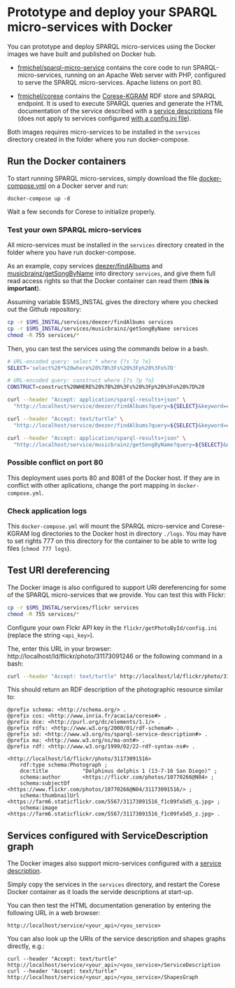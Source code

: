 # Prototype and deploy your SPARQL micro-services with Docker

You can prototype and deploy SPARQL micro-services using the Docker images we have built and published on Docker hub.

  - [frmichel/sparql-micro-service](https://hub.docker.com/r/frmichel/sparql-micro-service/) contains the core code to run SPARQL-micro-services, running on an Apache Web server with PHP, configured to serve the SPARQL micro-services. Apache listens on port 80.

  - [frmichel/corese](https://hub.docker.com/r/frmichel/corese/) contains the [Corese-KGRAM](http://wimmics.inria.fr/corese) RDF store and SPARQL endpoint. It is used to execute SPARQL queries and generate the HTML documentation of the service described with a [service descriptions](../../doc/02-config.md#configuration-with-a-sparql-service-description-file) file (does not apply to services configured [with a config.ini file](../../doc/02-config.md#configuration-with-file-configini)).

Both images requires micro-services to be installed in the `services` directory created in the folder where you run docker-compose.


## Run the Docker containers

To start running SPARQL micro-services, simply download the file [docker-compose.yml](docker-compose.yml) on a Docker server and run:

```
docker-compose up -d
```

Wait a few seconds for Corese to initialize properly. 

### Test your own SPARQL micro-services

All micro-services must be installed in the `services` directory created in the folder where you have run docker-compose.

As an example, copy services [deezer/findAlbums](../../services/deezer/findAlbums) and [musicbrainz/getSongByName](../../services/musicbrainz/getSongByName) into directory `services`, and give them full read access rights so that the Docker container can read them (**this is important**).

Assuming variable $SMS_INSTAL gives the directory where you checked out the Github repository:

```bash
cp -r $SMS_INSTAL/services/deezer/findAlbums services
cp -r $SMS_INSTAL/services/musicbrainz/getSongByName services
chmod -R 755 services/*
```

Then, you can test the services using the commands below in a bash.

```bash
# URL-encoded query: select * where {?s ?p ?o}
SELECT='select%20*%20where%20%7B%3Fs%20%3Fp%20%3Fo%7D'

# URL-encoded query: construct where {?s ?p ?o}
CONSTRUCT=construct%20WHERE%20%7B%20%3Fs%20%3Fp%20%3Fo%20%7D%20

curl --header "Accept: application/sparql-results+json" \
  "http://localhost/service/deezer/findAlbums?query=${SELECT}&keyword=eminem"

curl --header "Accept: text/turtle" \
  "http://localhost/service/deezer/findAlbums?query=${SELECT}&keyword=eminem"

curl --header "Accept: application/sparql-results+json" \
  "http://localhost/service/musicbrainz/getSongByName?query=${SELECT}&name=Love"
```

### Possible conflict on port 80

This deployment uses ports 80 and 8081 of the Docker host. If they are in conflict with other aplications, change the port mapping in `docker-compose.yml`.

### Check application logs

This `docker-compose.yml` will mount the SPARQL micro-service and Corese-KGRAM log directories to the Docker host in directory `./logs`.
You may have to set rights 777 on this directory for the container to be able to write log files (`chmod 777 logs`).


## Test URI dereferencing

The Docker image is also configured to support URI dereferencing for some of the SPARQL micro-services that we provide. You can test this with Flickr:

```bash
cp -r $SMS_INSTAL/services/flickr services
chmod -R 755 services/*
```

Configure your own Flckr API key in the `flickr/getPhotoById/config.ini` (replace the string `<api_key>`).


The, enter this URL in your browser: http://localhost/ld/flickr/photo/31173091246 or the following command in a bash:

```bash
curl --header "Accept: text/turtle" http://localhost/ld/flickr/photo/31173091246
```

This should return an RDF description of the photographic resource similar to:

```turtle
@prefix schema: <http://schema.org/> .
@prefix cos: <http://www.inria.fr/acacia/corese#> .
@prefix dce: <http://purl.org/dc/elements/1.1/> .
@prefix rdfs: <http://www.w3.org/2000/01/rdf-schema#> .
@prefix sd: <http://www.w3.org/ns/sparql-service-description#> .
@prefix ma: <http://www.w3.org/ns/ma-ont#> .
@prefix rdf: <http://www.w3.org/1999/02/22-rdf-syntax-ns#> .

<http://localhost/ld/flickr/photo/31173091516>
    rdf:type schema:Photograph ;
    dce:title           "Delphinus delphis 1 (13-7-16 San Diego)" ;
    schema:author       <https://flickr.com/photos/10770266@N04> ;
    schema:subjectOf    <https://www.flickr.com/photos/10770266@N04/31173091516/> ;
    schema:thumbnailUrl <https://farm6.staticflickr.com/5567/31173091516_f1c09fa5d5_q.jpg> ;
    schema:image        <https://farm6.staticflickr.com/5567/31173091516_f1c09fa5d5_z.jpg> .
```

## Services configured with ServiceDescription graph

The Docker images also support micro-services configured with a [service description](../../doc/02-config.md#configuration-with-a-sparql-service-description-file).

Simply copy the services in the `services` directory, and restart the Corese Docker container as it loads the servide descriptions at start-up.

You can then test the HTML documentation generation by entering the following URL in a web browser:
```
http://localhost/service/<your_api>/<you_service>
```

You can also look up the URIs of the service description and shapes graphs directly, e.g.:
```
curl --header "Accept: text/turtle" http://localhost/service/<your_api>/<you_service>/ServiceDescription
curl --header "Accept: text/turtle" http://localhost/service/<your_api>/<you_service>/ShapesGraph
```
